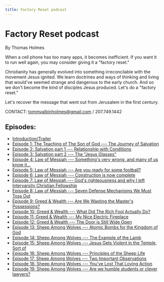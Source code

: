 ```yaml
---
title: Factory Reset podcast
---
```


# Factory Reset podcast

By Thomas Holmes

When a cell phone has too many apps, it becomes inefficient. If you want it to run well again, you may consider giving it a "factory reset."

Christianity has generally evolved into something irreconcilable with the movement Jesus ignited. We learn doctrines and ways of thinking and living that would've seemed strange and dangerous to the early church. And so we don't become the kind of disciples Jesus produced. Let's do a "factory reset."

Let's recover the message that went out from Jerusalem in the first century.

CONTACT: <tommyalbinholmes@gmail.com> / 207.749.1442

## Episodes:

* [Introduction/Trailer](trailer.html)
* [Episode 1: The Teaching of The Son of God --- The Journey of Salvation](episode_1.html)
* [Episode 2: Salvation part 1 --- Relationship with Conditions](episode_2.html)
* [Episode 3: Salvation part 2 --- The "Jesus Glasses"](episode_3.html)
* [Episode 4: Law of Messiah --- Something's very wrong, and many of us know it...](episode_4.html)
* [Episode 5: Law of Messiah --- Are you ready for some football?](episode_5.html)
* [Episode 6: Law of Messiah --- Construction is now complete](episode_6.html)
* [Episode 7: Law of Messiah --- God's righteousness and why I left Intervarsity Christian Fellowship](episode_7.html)
* [Episode 8: Law of Messiah --- Seven Defense Mechanisms We Must Toss Out](episode_8.html)
* [Episode 9: Greed & Wealth --- Are We Wasting the Master's Possessions?](episode_9.html) 
* [Episode 10: Greed & Wealth --- What Did The Rich Fool Actually Do?](episode_10.html)
* [Episode 11: Greed & Wealth --- My Nice Electric Fireplace](episode_11.html)
* [Episode 12: Greed & Wealth --- The Door is Still Wide Open](episode_12.html)
* [Episode 13: Sheep Among Wolves --- Atomic Bombs for the Kingdom of God](episode_13.html)
* [Episode 14: Sheep Among Wolves --- The Example of the Lamb](episode_14.html)
* [Episode 15: Sheep Among Wolves --- Jesus Gets Violent in the Temple, Sort of](episode_15.html)
* [Episode 16: Sheep Among Wolves --- Principles of the Sheep Life](episode_16.html)
* [Episode 17: Sheep Among Wolves --- Two Important Observations](episode_17.html)
* [Episode 18: Sheep Among Wolves --- You've Lost That Loving Action](episode_18.html)
* [Episode 19: Sheep Among Wolves --- Are we humble students or clever lawyers?](episode_19.html)
